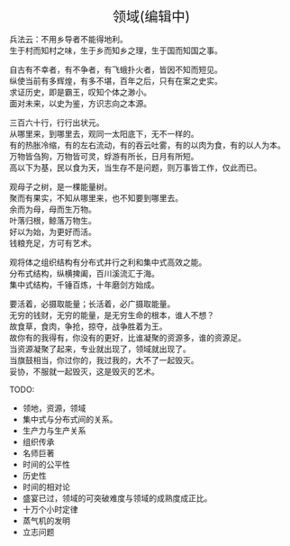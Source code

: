 <center><font size=5>领域(编辑中)</font></center>

兵法云：不用乡导者不能得地利。<br/>
生于村而知村之味，生于乡而知乡之理，生于国而知国之事。<br/>

自古有不幸者，有不争者，有飞蛾扑火者，皆因不知而短见。<br/>
纵使当前有多辉煌，有多不堪，百年之后，只有在案之史实。<br/>
求证历史，即是霸王，叹知个体之渺小。<br/>
面对未来，以史为鉴，方识志向之本源。<br/>

三百六十行，行行出状元。<br/>
从哪里来，到哪里去，观同一太阳底下，无不一样的。<br/>
有的热胀冷缩，有的左右流动，有的吞云吐雾，有的以肉为食，有的以人为本。<br/>
万物皆刍狗，万物皆可灵，蜉游有所长，日月有所短。<br/>
高以下为基，民以食为天，当生存不是问题，则万事皆工作，仅此而已。<br/>

观母子之树，是一棵能量树。<br/>
聚而有果实，不知从哪里来，也不知要到哪里去。<br/>
余而为母，母而生万物。<br/>
叶落归根，鲸落万物生。<br/>
好以为始，为更好而活。<br/>
钱粮充足，方可有艺术。<br/>

观将体之组织结构有分布式并行之利和集中式高效之能。<br/>
分布式结构，纵横捭阖，百川溪流汇于海。<br/>
集中式结构，千锤百炼，十年磨剑方始成。<br/>

要活着，必摄取能量；长活着，必广摄取能量。<br/>
无穷的钱财，无穷的能量，是无穷生命的根本，谁人不想？<br/>
故食草，食肉，争抢，掠夺，战争胜着为王。<br/>
故你有的我得有，你没有的更好，比谁凝聚的资源多，谁的资源足。<br/>
当资源凝聚了起来，专业就出现了，领域就出现了。<br/>
当旗鼓相当，你过你的，我过我的，大不了一起毁灭。<br/>
妥协，不服就一起毁灭，这是毁灭的艺术。<br/>


TODO: 
* 领地，资源，领域
* 集中式与分布式间的关系。
* 生产力与生产关系
* 组织传承
* 名师巨著
* 时间的公平性
* 历史性
* 时间的相对论
* 盛宴已过，领域的可突破难度与领域的成熟度成正比。
* 十万个小时定律
* 蒸气机的发明
* 立志问题

